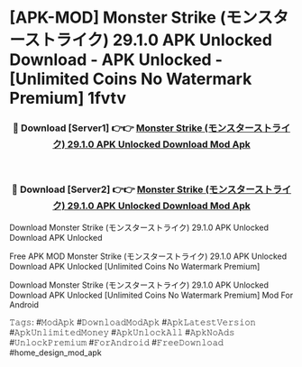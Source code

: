 # [APK-MOD] Monster Strike (モンスターストライク) 29.1.0 APK Unlocked Download - APK Unlocked - [Unlimited Coins No Watermark Premium] 1fvtv



<div align="center">
<h3>🔴 Download [Server1] 👉👉 <a href="https://momento.my/?title=Monster_Strike_(モンスターストライク)_29.1.0_APK_Unlocked_Download">Monster Strike (モンスターストライク) 29.1.0 APK Unlocked Download Mod Apk</a></h3><br>

<h3>🔴 Download [Server2] 👉👉 <a href="https://momento.my/?title=Monster_Strike_(モンスターストライク)_29.1.0_APK_Unlocked_Download">Monster Strike (モンスターストライク) 29.1.0 APK Unlocked Download Mod Apk</a></h3>
</div>



Download Monster Strike (モンスターストライク) 29.1.0 APK Unlocked Download APK Unlocked

Free APK MOD Monster Strike (モンスターストライク) 29.1.0 APK Unlocked Download APK Unlocked [Unlimited Coins No Watermark Premium]

Download Monster Strike (モンスターストライク) 29.1.0 APK Unlocked Download APK Unlocked [Unlimited Coins No Watermark Premium] Mod For Android

𝚃𝚊𝚐𝚜: #𝙼𝚘𝚍𝙰𝚙𝚔 #𝙳𝚘𝚠𝚗𝚕𝚘𝚊𝚍𝙼𝚘𝚍𝙰𝚙𝚔 #𝙰𝚙𝚔𝙻𝚊𝚝𝚎𝚜𝚝𝚅𝚎𝚛𝚜𝚒𝚘𝚗 #𝙰𝚙𝚔𝚄𝚗𝚕𝚒𝚖𝚒𝚝𝚎𝚍𝙼𝚘𝚗𝚎𝚢 #𝙰𝚙𝚔𝚄𝚗𝚕𝚘𝚌𝚔𝙰𝚕𝚕 #𝙰𝚙𝚔𝙽𝚘𝙰𝚍𝚜 #𝚄𝚗𝚕𝚘𝚌𝚔𝙿𝚛𝚎𝚖𝚒𝚞𝚖 #𝙵𝚘𝚛𝙰𝚗𝚍𝚛𝚘𝚒𝚍 #𝙵𝚛𝚎𝚎𝙳𝚘𝚠𝚗𝚕𝚘𝚊𝚍 #home_design_mod_apk
